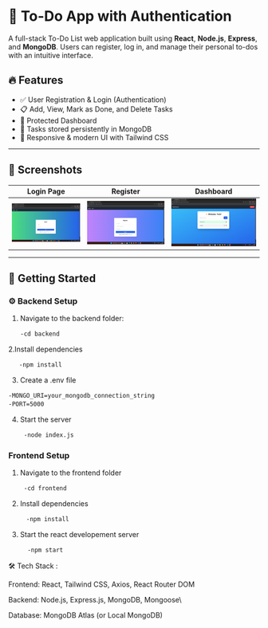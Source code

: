 # 📝 To-Do App with Authentication

A full-stack To-Do List web application built using **React**, **Node.js**, **Express**, and **MongoDB**. Users can register, log in, and manage their personal to-dos with an intuitive interface.

## 🔥 Features

- ✅ User Registration & Login (Authentication)
- 📋 Add, View, Mark as Done, and Delete Tasks
- 🔐 Protected Dashboard
- 💾 Tasks stored persistently in MongoDB
- 🎨 Responsive & modern UI with Tailwind CSS

---

## 📸 Screenshots

|      Login Page        |               Register               |              Dashboard             | 
|------------|-----------|--------------|
| ![Login](assets/login.png) | ![Register](assets/register.png) | ![Dashboard](assets/dashboard.png) |



---

## 🚀 Getting Started

### ⚙️ Backend Setup

1. Navigate to the backend folder:
   ```bash
   -cd backend
2.Install dependencies
```bash
   -npm install
```
3. Create a .env file
```bash
-MONGO_URI=your_mongodb_connection_string
-PORT=5000
```
4. Start the server
   ```bash
    -node index.js
   ```
### Frontend Setup
1. Navigate to the frontend folder
   ```bash
    -cd frontend
   ```
2. Install dependencies
```bash
     -npm install
```
3. Start the react developement server
   ```bash
     -npm start
   ```

🛠️ Tech Stack :

Frontend: React, Tailwind CSS, Axios, React Router DOM

Backend: Node.js, Express.js, MongoDB, Mongoose\

Database: MongoDB Atlas (or Local MongoDB)
